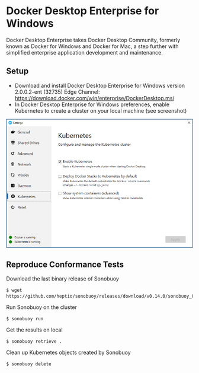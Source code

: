 # Docker Desktop Enterprise for Windows

Docker Desktop Enterprise takes Docker Desktop Community, formerly known as Docker for Windows and Docker for Mac, a step further with simplified enterprise application development and maintenance.

## Setup

- Download and install Docker Desktop Enterprise for Windows version 2.0.0.2-ent (32735) Edge Channel: https://download.docker.com/win/enterprise/DockerDesktop.msi
- In Docker Desktop Enterprise for Windows preferences, enable Kubernetes to create a cluster on your local machine (see screenshot)

![](preferences_kub.png)

## Reproduce Conformance Tests

Download the last binary release of Sonobuoy

```
$ wget https://github.com/heptio/sonobuoy/releases/download/v0.14.0/sonobuoy_0.14.0_darwin_amd64.tar.gz
```

Run Sonobuoy on the cluster
```
$ sonobuoy run
```

Get the results on local
```
$ sonobuoy retrieve .
```

Clean up Kubernetes objects created by Sonobuoy
```
$ sonobuoy delete
```